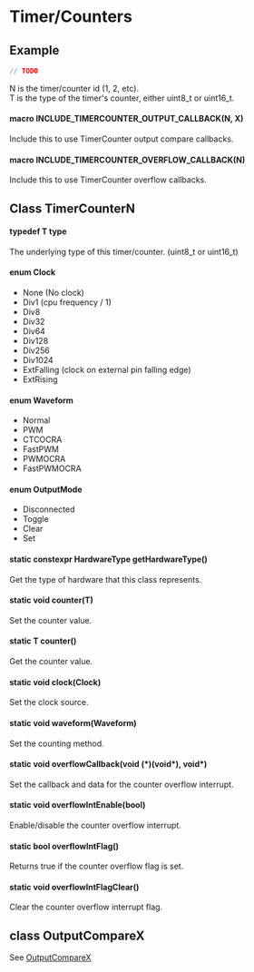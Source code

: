 # Timer/Counters

## Example
```c++
// TODO
```

N is the timer/counter id (1, 2, etc).<br>
T is the type of the timer's counter, either uint8_t or uint16_t.<br>

#### macro INCLUDE_TIMERCOUNTER_OUTPUT_CALLBACK(N, X)
Include this to use TimerCounter output compare callbacks.

#### macro INCLUDE_TIMERCOUNTER_OVERFLOW_CALLBACK(N)
Include this to use TimerCounter overflow callbacks.

## Class TimerCounterN

#### typedef T type
The underlying type of this timer/counter. (uint8_t or uint16_t)

#### enum Clock
* None (No clock)
* Div1 (cpu frequency / 1)
* Div8
* Div32
* Div64
* Div128
* Div256
* Div1024
* ExtFalling (clock on external pin falling edge)
* ExtRising

#### enum Waveform
* Normal
* PWM
* CTCOCRA
* FastPWM
* PWMOCRA
* FastPWMOCRA

#### enum OutputMode
* Disconnected
* Toggle
* Clear
* Set

#### static constexpr HardwareType getHardwareType()
Get the type of hardware that this class represents.

#### static void counter(T)
Set the counter value.

#### static T counter()
Get the counter value.

#### static void clock(Clock)
Set the clock source.

#### static void waveform(Waveform)
Set the counting method.

#### static void overflowCallback(void (\*)(void\*), void\*)
Set the callback and data for the counter overflow interrupt.

#### static void overflowIntEnable(bool)
Enable/disable the counter overflow interrupt.

#### static bool overflowIntFlag()
Returns true if the counter overflow flag is set.

#### static void overflowIntFlagClear()
Clear the counter overflow interrupt flag.

## class OutputCompareX
See [OutputCompareX](outputcompare.md)
